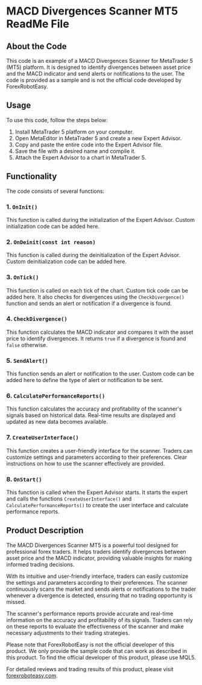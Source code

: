 # MACD Divergences Scanner MT5 ReadMe File

## About the Code

This code is an example of a MACD Divergences Scanner for MetaTrader 5 (MT5) platform. It is designed to identify divergences between asset price and the MACD indicator and send alerts or notifications to the user. The code is provided as a sample and is not the official code developed by ForexRobotEasy.

## Usage

To use this code, follow the steps below:

1. Install MetaTrader 5 platform on your computer.
2. Open MetaEditor in MetaTrader 5 and create a new Expert Advisor.
3. Copy and paste the entire code into the Expert Advisor file.
4. Save the file with a desired name and compile it.
5. Attach the Expert Advisor to a chart in MetaTrader 5.

## Functionality

The code consists of several functions:

### 1. `OnInit()`

This function is called during the initialization of the Expert Advisor. Custom initialization code can be added here.

### 2. `OnDeinit(const int reason)`

This function is called during the deinitialization of the Expert Advisor. Custom deinitialization code can be added here.

### 3. `OnTick()`

This function is called on each tick of the chart. Custom tick code can be added here. It also checks for divergences using the `CheckDivergence()` function and sends an alert or notification if a divergence is found.

### 4. `CheckDivergence()`

This function calculates the MACD indicator and compares it with the asset price to identify divergences. It returns `true` if a divergence is found and `false` otherwise.

### 5. `SendAlert()`

This function sends an alert or notification to the user. Custom code can be added here to define the type of alert or notification to be sent.

### 6. `CalculatePerformanceReports()`

This function calculates the accuracy and profitability of the scanner's signals based on historical data. Real-time results are displayed and updated as new data becomes available.

### 7. `CreateUserInterface()`

This function creates a user-friendly interface for the scanner. Traders can customize settings and parameters according to their preferences. Clear instructions on how to use the scanner effectively are provided.

### 8. `OnStart()`

This function is called when the Expert Advisor starts. It starts the expert and calls the functions `CreateUserInterface()` and `CalculatePerformanceReports()` to create the user interface and calculate performance reports.

## Product Description

The MACD Divergences Scanner MT5 is a powerful tool designed for professional forex traders. It helps traders identify divergences between asset price and the MACD indicator, providing valuable insights for making informed trading decisions.

With its intuitive and user-friendly interface, traders can easily customize the settings and parameters according to their preferences. The scanner continuously scans the market and sends alerts or notifications to the trader whenever a divergence is detected, ensuring that no trading opportunity is missed.

The scanner's performance reports provide accurate and real-time information on the accuracy and profitability of its signals. Traders can rely on these reports to evaluate the effectiveness of the scanner and make necessary adjustments to their trading strategies.

Please note that ForexRobotEasy is not the official developer of this product. We only provide the sample code that can work as described in this product. To find the official developer of this product, please use MQL5.

For detailed reviews and trading results of this product, please visit [forexroboteasy.com](https://forexroboteasy.com/forex-robot-review/macd-divergences-scanner-mt5-review-real-results-for-professional-forex-traders/).
